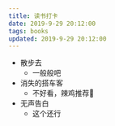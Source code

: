 ```yaml
---
title: 读书打卡
date: 2019-9-29 20:12:00
tags: books
updated: 2019-9-29 20:12:00
---
```


- 散步去
    - 一般般吧
- 消失的搭车客
    - 不好看，辣鸡推荐🐔
- 无声告白
    - 这个还行
